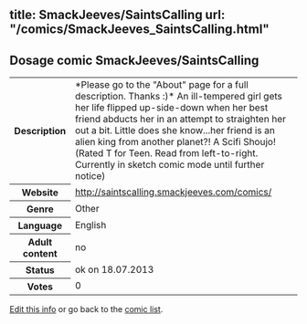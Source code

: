 title: SmackJeeves/SaintsCalling
url: "/comics/SmackJeeves_SaintsCalling.html"
---
Dosage comic SmackJeeves/SaintsCalling
-----------------------------------------

<p id="msg"></p>
<script type="text/javascript">
if (window.location.search === '?edit_info_mail=sent_ok') {
  var elem = document.getElementById("msg");
  elem.innerHTML = 'Edited information sucessfully sent for review, which is usually done daily. Thanks!';
  elem.className = 'ok';
}
</script>
<table class="comicinfo">
<tr>
<th>Description</th><td>*Please go to the &quot;About&quot; page for a full description. Thanks :)* An ill-tempered girl gets her life flipped up-side-down when her best friend abducts her in an attempt to straighten her out a bit. Little does she know...her friend is an alien king from another planet?! A Scifi Shoujo! (Rated T for Teen. Read from left-to-right. Currently in sketch comic mode until further notice)</td>
</tr>
<tr>
<th>Website</th><td><a href="http://saintscalling.smackjeeves.com/comics/">http://saintscalling.smackjeeves.com/comics/</a></td>
</tr>
<tr>
<th>Genre</th><td>Other</td>
</tr>
<tr>
<th>Language</th><td>English</td>
</tr>
<tr>
<th>Adult content</th><td>no</td>
</tr>
<tr>
<th>Status</th><td>ok on 18.07.2013</td>
</tr>
<tr>
<th>Votes</th><td>0</td>
</tr>
</table>

[Edit this info](SmackJeeves_SaintsCalling_edit.html) or go back to the [comic list](../comic-index.html).
